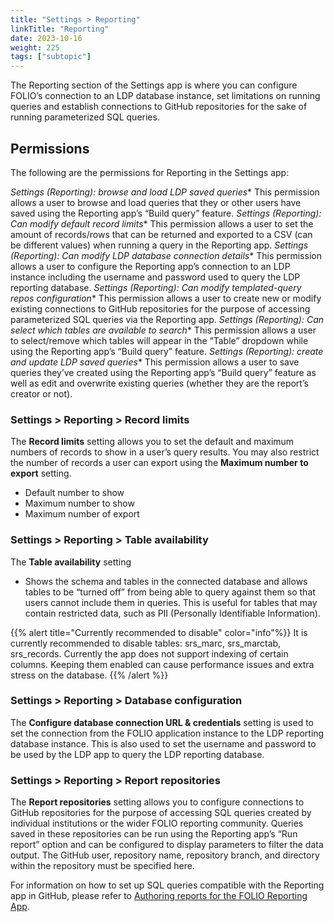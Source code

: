 ```yaml
---
title: "Settings > Reporting"
linkTitle: "Reporting"
date: 2023-10-16  
weight: 225
tags: ["subtopic"]   
---
```


The Reporting section of the Settings app is where you can configure FOLIO’s connection to an LDP database instance, set limitations on running queries and establish connections to GitHub repositories for the sake of running parameterized SQL queries. 

## Permissions

The following are the permissions for Reporting in the Settings app:

*Settings (Reporting): browse and load LDP saved queries** This permission allows a user to browse and load queries that they or other users have saved using the Reporting app’s “Build query” feature. 
*Settings (Reporting): Can modify default record limits** This permission allows a user to set the amount of records/rows that can be returned and exported to a CSV (can be different values) when running a query in the Reporting app.
*Settings (Reporting): Can modify LDP database connection details** This permission allows a user to configure the Reporting app’s connection to an LDP instance including the username and password used to query the LDP reporting database. 
*Settings (Reporting): Can modify templated-query repos configuration** This permission allows a user to create new or modify existing connections to GitHub repositories for the purpose of accessing parameterized SQL queries via the Reporting app.
*Settings (Reporting): Can select which tables are available to search** This permission allows a user to select/remove which tables will appear in the “Table” dropdown while using the Reporting app’s “Build query” feature. 
*Settings (Reporting): create and update LDP saved queries** This permission allows a user to save queries they’ve created using the Reporting app’s “Build query” feature as well as edit and overwrite existing queries (whether they are the report’s creator or not). 

### Settings > Reporting > Record limits
The **Record limits** setting allows you to set the default and maximum numbers of records to show in a user’s query results. You may also restrict the number of records a user can export using the **Maximum number to export** setting.
* Default number to show
* Maximum number to show
* Maximum number of export
### Settings > Reporting > Table availability
The **Table availability** setting
* Shows the schema and tables in the connected database and allows tables to be “turned off” from being able to query against them so that users cannot include them in queries. This is useful for tables that may contain restricted data, such as PII (Personally Identifiable Information).

{{% alert title="Currently recommended to disable" color="info"%}}
It is currently recommended to disable tables: srs_marc, srs_marctab, srs_records.
Currently the app does not support indexing of certain columns. Keeping them enabled can cause performance issues and extra stress on the database.
{{% /alert %}}

### Settings > Reporting > Database configuration
The **Configure database connection URL & credentials** setting is used to set the connection from the FOLIO application instance to the LDP reporting database instance. This is also used to set the username and password to be used by the LDP app to query the LDP reporting database.

### Settings > Reporting > Report repositories 
The **Report repositories** setting allows you to configure connections to GitHub repositories for the purpose of accessing SQL queries created by individual institutions or the wider FOLIO reporting community. Queries saved in these repositories can be run using the Reporting app’s “Run report” option and can be configured to display parameters to filter the data output. The GitHub user, repository name, repository branch, and directory within the repository must be specified here. 

For information on how to set up SQL queries compatible with the Reporting app in GitHub, please refer to [Authoring reports for the FOLIO Reporting App](https://github.com/folio-org/ui-ldp/blob/master/doc/reports.md). 

